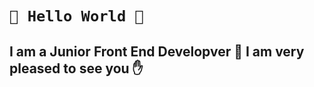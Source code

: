 #  `👋 Hello World 👋`
## I am a Junior Front End Developver :rocket: I am very pleased to see you :hand:
